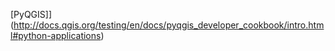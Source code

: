  
 [PyQGIS]](http://docs.qgis.org/testing/en/docs/pyqgis_developer_cookbook/intro.html#python-applications)